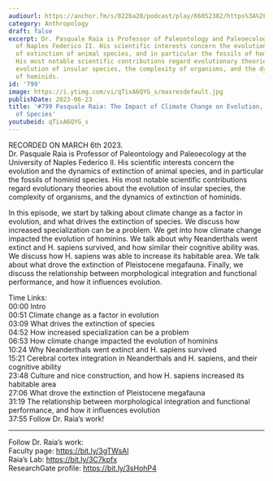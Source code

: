 ```yaml
---
audiourl: https://anchor.fm/s/822ba20/podcast/play/66052382/https%3A%2F%2Fd3ctxlq1ktw2nl.cloudfront.net%2Fstaging%2F2023-2-6%2F417227c4-48cd-cf21-cdfc-c6012ad7bc5a.m4a
category: Anthropology
draft: false
excerpt: Dr. Pasquale Raia is Professor of Paleontology and Paleoecology at the University
  of Naples Federico II. His scientific interests concern the evolution and the dynamics
  of extinction of animal species, and in particular the fossils of hominid species.
  His most notable scientific contributions regard evolutionary theories about the
  evolution of insular species, the complexity of organisms, and the dynamics of extinction
  of hominids.
id: '799'
image: https://i.ytimg.com/vi/qTixA6QYG_s/maxresdefault.jpg
publishDate: 2023-06-23
title: '#799 Pasquale Raia: The Impact of Climate Change on Evolution, and the Extinction
  of Species'
youtubeid: qTixA6QYG_s
---
```

<div class="timelinks">

RECORDED ON MARCH 6th 2023.  
Dr. Pasquale Raia is Professor of Paleontology and Paleoecology at the University of Naples Federico II. His scientific interests concern the evolution and the dynamics of extinction of animal species, and in particular the fossils of hominid species. His most notable scientific contributions regard evolutionary theories about the evolution of insular species, the complexity of organisms, and the dynamics of extinction of hominids.

In this episode, we start by talking about climate change as a factor in evolution, and what drives the extinction of species. We discuss how increased specialization can be a problem. We get into how climate change impacted the evolution of hominins. We talk about why Neanderthals went extinct and H. sapiens survived, and how similar their cognitive ability was. We discuss how H. sapiens was able to increase its habitable area. We talk about what drove the extinction of Pleistocene megafauna. Finally, we discuss the relationship between morphological integration and functional performance, and how it influences evolution.

Time Links:  
<time>00:00</time> Intro  
<time>00:51</time> Climate change as a factor in evolution  
<time>03:09</time> What drives the extinction of species  
<time>04:52</time> How increased specialization can be a problem  
<time>06:53</time> How climate change impacted the evolution of hominins  
<time>10:24</time> Why Neanderthals went extinct and H. sapiens survived  
<time>15:21</time> Cerebral cortex integration in Neanderthals and H. sapiens, and their cognitive ability  
<time>23:48</time> Culture and nice construction, and how H. sapiens increased its habitable area  
<time>27:06</time> What drove the extinction of Pleistocene megafauna  
<time>31:19</time> The relationship between morphological integration and functional performance, and how it influences evolution  
<time>37:55</time> Follow Dr. Raia’s work!

---

Follow Dr. Raia’s work:  
Faculty page: https://bit.ly/3gTWsAl  
Raia’s Lab: https://bit.ly/3C7kpfx  
ResearchGate profile: https://bit.ly/3sHohP4
</div>

